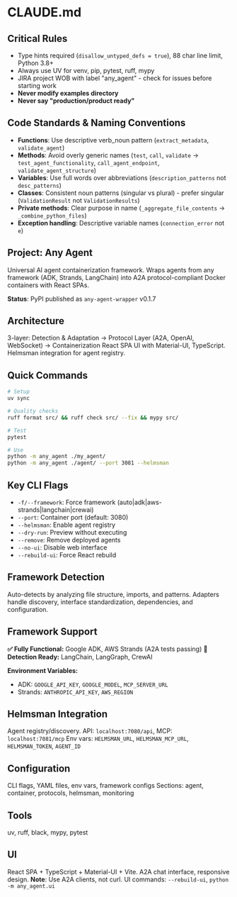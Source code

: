# CLAUDE.md

## Critical Rules
- Type hints required (`disallow_untyped_defs = true`), 88 char line limit, Python 3.8+
- Always use UV for venv, pip, pytest, ruff, mypy
- JIRA project WOB with label "any_agent" - check for issues before starting work
- **Never modify examples directory**
- **Never say "production/product ready"**

## Code Standards & Naming Conventions
- **Functions**: Use descriptive verb_noun pattern (`extract_metadata`, `validate_agent`)
- **Methods**: Avoid overly generic names (`test`, `call`, `validate` → `test_agent_functionality`, `call_agent_endpoint`, `validate_agent_structure`)
- **Variables**: Use full words over abbreviations (`description_patterns` not `desc_patterns`)
- **Classes**: Consistent noun patterns (singular vs plural) - prefer singular (`ValidationResult` not `ValidationResults`)
- **Private methods**: Clear purpose in name (`_aggregate_file_contents` → `_combine_python_files`)
- **Exception handling**: Descriptive variable names (`connection_error` not `e`)

## Project: Any Agent
Universal AI agent containerization framework. Wraps agents from any framework (ADK, Strands, LangChain) into A2A protocol-compliant Docker containers with React SPAs.

**Status**: PyPI published as `any-agent-wrapper` v0.1.7

## Architecture
3-layer: Detection & Adaptation → Protocol Layer (A2A, OpenAI, WebSocket) → Containerization
React SPA UI with Material-UI, TypeScript. Helmsman integration for agent registry.

## Quick Commands
```bash
# Setup
uv sync

# Quality checks
ruff format src/ && ruff check src/ --fix && mypy src/

# Test
pytest

# Use
python -m any_agent ./my_agent/
python -m any_agent ./agent/ --port 3081 --helmsman
```

## Key CLI Flags
- `-f/--framework`: Force framework (auto|adk|aws-strands|langchain|crewai)
- `--port`: Container port (default: 3080)
- `--helmsman`: Enable agent registry
- `--dry-run`: Preview without executing
- `--remove`: Remove deployed agents
- `--no-ui`: Disable web interface
- `--rebuild-ui`: Force React rebuild

## Framework Detection
Auto-detects by analyzing file structure, imports, and patterns. Adapters handle discovery, interface standardization, dependencies, and configuration.

## Framework Support
**✅ Fully Functional:** Google ADK, AWS Strands (A2A tests passing)
**🔄 Detection Ready:** LangChain, LangGraph, CrewAI

**Environment Variables:**
- ADK: `GOOGLE_API_KEY`, `GOOGLE_MODEL`, `MCP_SERVER_URL`
- Strands: `ANTHROPIC_API_KEY`, `AWS_REGION`

## Helmsman Integration
Agent registry/discovery. API: `localhost:7080/api`, MCP: `localhost:7081/mcp`
Env vars: `HELMSMAN_URL`, `HELMSMAN_MCP_URL`, `HELMSMAN_TOKEN`, `AGENT_ID`

## Configuration
CLI flags, YAML files, env vars, framework configs
Sections: agent, container, protocols, helmsman, monitoring

## Tools
uv, ruff, black, mypy, pytest

## UI
React SPA + TypeScript + Material-UI + Vite. A2A chat interface, responsive design.
**Note**: Use A2A clients, not curl. UI commands: `--rebuild-ui`, `python -m any_agent.ui`